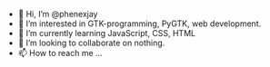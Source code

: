 - 👋 Hi, I’m @phenexjay
- 👀 I’m interested in GTK-programming, PyGTK, web development. 
- 🌱 I’m currently learning JavaScript, CSS, HTML
- 💞️ I’m looking to collaborate on nothing. 
- 📫 How to reach me ...

<!---
phenexjay/phenexjay is a ✨ special ✨ repository because its `README.md` (this file) appears on your GitHub profile.
You can click the Preview link to take a look at your changes.
--->
